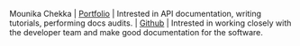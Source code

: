 Mounika Chekka | [Portfolio](https://chekka-mounika.github.io/Mounika_Chekka_Portfolio/) | Intrested in API documentation, writing tutorials, performing docs audits. | [Github](https://github.com/Chekka-Mounika) | Intrested in working closely with the developer team and make good documentation for the software.
